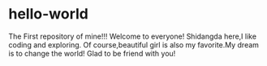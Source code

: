 # hello-world
The First repository of mine!!!  Welcome to everyone!
Shidangda here,I like coding and exploring. Of course,beautiful girl is also my favorite.My dream is to change the world!  Glad to be friend with you!
